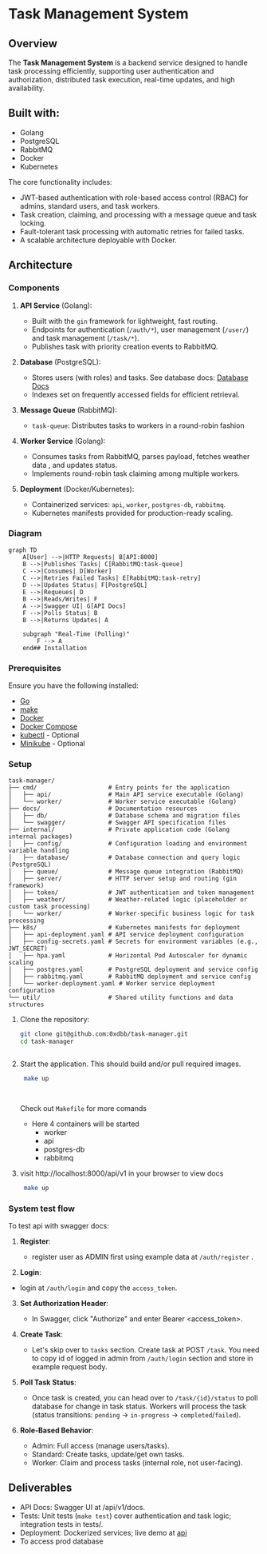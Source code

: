 # Task Management System

## Overview

The **Task Management System** is a backend service designed to handle task processing efficiently, supporting user authentication and authorization, distributed task execution, real-time updates, and high availability. 

Built with:
-
- Golang
- PostgreSQL
- RabbitMQ
- Docker
- Kubernetes


The core functionality includes:
- JWT-based authentication with role-based access control (RBAC) for admins, standard users, and task workers.
- Task creation, claiming, and processing with a message queue and task locking.
- Fault-tolerant task processing with automatic retries for failed tasks.
- A scalable architecture deployable with Docker.


## Architecture

### Components
1. **API Service** (Golang):
   - Built with the `gin` framework for lightweight, fast routing.
   - Endpoints for authentication (`/auth/*`), user management (`/user/`) and task management (`/task/*`).
   - Publishes task with priority creation events to RabbitMQ.

2. **Database** (PostgreSQL):
   - Stores users (with roles) and tasks. See database docs: [Database Docs](https://dbdocs.io/dennisboachie9/task-management-system)
   - Indexes set on frequently accessed fields for efficient retrieval.

3. **Message Queue** (RabbitMQ):
   - `task-queue`: Distributes tasks to workers in a round-robin fashion

4. **Worker Service** (Golang):
   - Consumes tasks from RabbitMQ, parses payload, fetches weather data , and updates status.
   - Implements round-robin task claiming among multiple workers.

5. **Deployment** (Docker/Kubernetes):
   - Containerized services: `api`, `worker`, `postgres-db`, `rabbitmq`.
   - Kubernetes manifests provided for production-ready scaling.

### Diagram
```mermaid
graph TD
    A[User] -->|HTTP Requests| B[API:8000]
    B -->|Publishes Tasks| C[RabbitMQ:task-queue]
    C -->|Consumes| D[Worker]
    C -->|Retries Failed Tasks| E[RabbitMQ:task-retry]
    D -->|Updates Status| F[PostgreSQL]
    E -->|Requeues| D
    B -->|Reads/Writes| F
    A -->|Swagger UI| G[API Docs]
    F -->|Polls Status| B
    B -->|Returns Updates| A

    subgraph "Real-Time (Polling)"
        F --> A
    end## Installation
``````

### Prerequisites

Ensure you have the following installed:

- [Go](https://go.dev/dl/)
- [make](https://www.gnu.org/s/make/manual/make.html)
- [Docker](https://www.docker.com/)
- [Docker Compose](https://docs.docker.com/compose/)
- [kubectl](https://kubernetes.io/docs/tasks/tools/) - Optional
- [Minikube](https://minikube.sigs.k8s.io/docs/) - Optional

### Setup

```text
task-manager/
├── cmd/                    # Entry points for the application
│   ├── api/                # Main API service executable (Golang)
│   └── worker/             # Worker service executable (Golang)
├── docs/                   # Documentation resources
│   ├── db/                 # Database schema and migration files
│   └── swagger/            # Swagger API specification files
├── internal/               # Private application code (Golang internal packages)
│   ├── config/             # Configuration loading and environment variable handling
│   ├── database/           # Database connection and query logic (PostgreSQL)
│   ├── queue/              # Message queue integration (RabbitMQ)
│   ├── server/             # HTTP server setup and routing (gin framework)
│   ├── token/              # JWT authentication and token management
│   ├── weather/            # Weather-related logic (placeholder or custom task processing)
│   └── worker/             # Worker-specific business logic for task processing
├── k8s/                    # Kubernetes manifests for deployment
│   ├── api-deployment.yaml # API service deployment configuration
│   ├── config-secrets.yaml # Secrets for environment variables (e.g., JWT_SECRET)
│   ├── hpa.yaml            # Horizontal Pod Autoscaler for dynamic scaling
│   ├── postgres.yaml       # PostgreSQL deployment and service config
│   ├── rabbitmq.yaml       # RabbitMQ deployment and service config
│   └── worker-deployment.yaml # Worker service deployment configuration
└── util/                   # Shared utility functions and data structures

```


1. Clone the repository:

   ```sh
   git clone git@github.com:0xdbb/task-manager.git
   cd task-manager



1. Start the application. This should build and/or pull required images.
   ```sh
    make up

	
    ````
    Check out `Makefile` for more comands

    - Here 4 containers will be started
        - worker
        - api
        - postgres-db
        - rabbitmq

3. visit http://localhost:8000/api/v1 in your browser to view docs
   ```sh
    make up


### System test flow
To test api with swagger docs:

1. **Register**:
    - register user as ADMIN first using example data  at `/auth/register` .

2. **Login**:
 - login at `/auth/login` and copy the `access_token`.


3. **Set Authorization Header**:
    - In Swagger, click "Authorize" and enter Bearer <access_token>.  

4. **Create Task**:
    - Let's skip over to `tasks` section. Create task at POST `/task`. 
You need to copy id of logged in admin from `/auth/login` section and store in example request body. 

5. **Poll Task Status**:
    - Once task is created, you can head over to `/task/{id}/status` to poll database for change in task status.
Workers will process the task (status transitions: `pending` → `in-progress` → `completed`/`failed`).

6. **Role-Based Behavior**:
   - Admin: Full access (manage users/tasks).
    - Standard: Create tasks, update/get own tasks.
    - Worker: Claim and process tasks (internal role, not user-facing).

## Deliverables
- API Docs: Swagger UI at /api/v1/docs.
- Tests: Unit tests (`make test`) cover authentication and task logic; integration tests in tests/.
- Deployment: Dockerized services; live demo at [api](https://task-manager-6x3jxg.fly.dev/api/v1)
- To access prod database 
